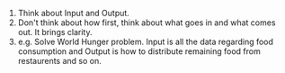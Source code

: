 1. Think about Input and Output.
2. Don't think about how first, think about what goes in and what comes out. It brings clarity.
3. e.g. Solve World Hunger problem. Input is all the data regarding food consumption and Output is how to distribute remaining food from restaurents and so on.